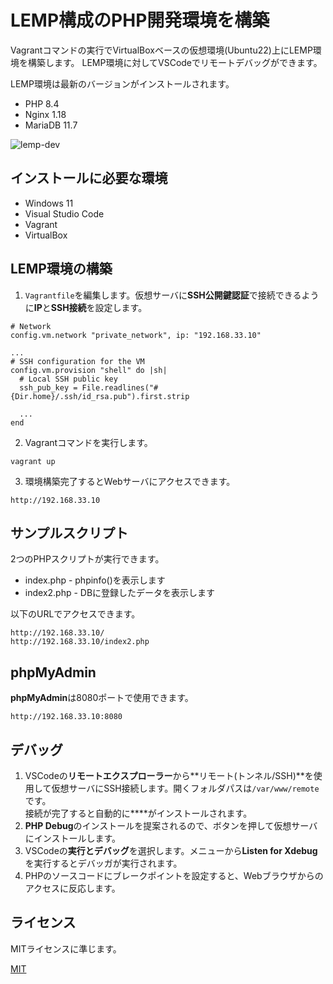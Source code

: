 # LEMP構成のPHP開発環境を構築

Vagrantコマンドの実行でVirtualBoxベースの仮想環境(Ubuntu22)上にLEMP環境を構築します。
LEMP環境に対してVSCodeでリモートデバッグができます。

LEMP環境は最新のバージョンがインストールされます。

- PHP 8.4
- Nginx 1.18
- MariaDB 11.7

![lemp-dev](https://github.com/user-attachments/assets/faf7eb41-6778-4a94-a624-e312c1291f31)

## インストールに必要な環境

- Windows 11
- Visual Studio Code
- Vagrant
- VirtualBox

## LEMP環境の構築

1. `Vagrantfile`を編集します。仮想サーバに**SSH公開鍵認証**で接続できるように**IP**と**SSH接続**を設定します。

```
# Network
config.vm.network "private_network", ip: "192.168.33.10"

...
# SSH configuration for the VM
config.vm.provision "shell" do |sh|
  # Local SSH public key
  ssh_pub_key = File.readlines("#{Dir.home}/.ssh/id_rsa.pub").first.strip

  ...
end
```

2. Vagrantコマンドを実行します。

```
vagrant up
```

3. 環境構築完了するとWebサーバにアクセスできます。

```
http://192.168.33.10
```

## サンプルスクリプト

2つのPHPスクリプトが実行できます。

- index.php - phpinfo()を表示します
- index2.php - DBに登録したデータを表示します

以下のURLでアクセスできます。

```
http://192.168.33.10/
http://192.168.33.10/index2.php
```

## phpMyAdmin

**phpMyAdmin**は8080ポートで使用できます。

```
http://192.168.33.10:8080
```

## デバッグ

1. VSCodeの**リモートエクスプローラー**から**リモート(トンネル/SSH)**を使用して仮想サーバにSSH接続します。開くフォルダパスは`/var/www/remote`です。  
接続が完了すると自動的に****がインストールされます。
2. **PHP Debug**のインストールを提案されるので、ボタンを押して仮想サーバにインストールします。
3. VSCodeの**実行とデバッグ**を選択します。メニューから**Listen for Xdebug**を実行するとデバッガが実行されます。
4. PHPのソースコードにブレークポイントを設定すると、Webブラウザからのアクセスに反応します。

## ライセンス

MITライセンスに準じます。

[MIT](./LICENSE)